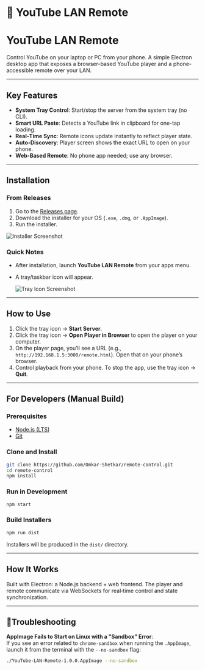 # 🚀 YouTube LAN Remote

# YouTube LAN Remote

Control YouTube on your laptop or PC from your phone. A simple Electron desktop app that exposes a browser-based YouTube player and a phone-accessible remote over your LAN.

---

## Key Features

- **System Tray Control**: Start/stop the server from the system tray (no CLI).
- **Smart URL Paste**: Detects a YouTube link in clipboard for one-tap loading.
- **Real‑Time Sync**: Remote icons update instantly to reflect player state.
- **Auto‑Discovery**: Player screen shows the exact URL to open on your phone.
- **Web‑Based Remote**: No phone app needed; use any browser.

---

## Installation

### From Releases

1. Go to the [Releases page](https://github.com/Omkar-Shetkar/remote-control/releases).
2. Download the installer for your OS (`.exe`, `.dmg`, or `.AppImage`).
3. Run the installer.

  ![Installer Screenshot](<media/Screenshot 2025-10-17 at 9.27.52 AM.png>)

### Quick Notes

- After installation, launch **YouTube LAN Remote** from your apps menu.
- A tray/taskbar icon will appear.

  ![Tray Icon Screenshot](<Screenshot 2025-10-17 at 9.27.52 AM.png>)

---

## How to Use

1. Click the tray icon → **Start Server**.
2. Click the tray icon → **Open Player in Browser** to open the player on your computer.
3. On the player page, you’ll see a URL (e.g., `http://192.168.1.5:3000/remote.html`). Open that on your phone’s browser.
4. Control playback from your phone. To stop the app, use the tray icon → **Quit**.

---

## For Developers (Manual Build)

### Prerequisites

- [Node.js (LTS)](https://nodejs.org/)
- [Git](https://git-scm.com/)

### Clone and Install

```bash
git clone https://github.com/Omkar-Shetkar/remote-control.git
cd remote-control
npm install
```

### Run in Development

```bash
npm start
```

### Build Installers

```bash
npm run dist
```

Installers will be produced in the `dist/` directory.

---

## How It Works

Built with Electron: a Node.js backend + web frontend. The player and remote communicate via WebSockets for real‑time control and state synchronization.

---

## 🐛Troubleshooting

**AppImage Fails to Start on Linux with a "Sandbox" Error**:  
If you see an error related to `chrome-sandbox` when running the `.AppImage`, launch it from the terminal with the `--no-sandbox` flag:

```bash
./YouTube-LAN-Remote-1.0.0.AppImage --no-sandbox
```